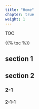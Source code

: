 ```yaml
---
title: "Home"
chapter: true
weight: 1
---
```


TOC

 {{% toc %}}

## section 1

## section 2

### 2-1

#### 2-1-1